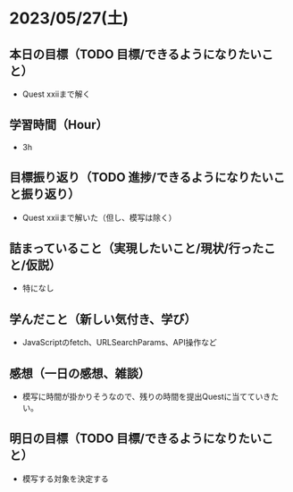 
# 2023/05/27(土)

## 本日の目標（TODO 目標/できるようになりたいこと）

- Quest xxiiまで解く

## 学習時間（Hour）

- 3h

## 目標振り返り（TODO 進捗/できるようになりたいこと振り返り）

- Quest xxiiまで解いた（但し、模写は除く）

## 詰まっていること（実現したいこと/現状/行ったこと/仮説）

- 特になし

## 学んだこと（新しい気付き、学び）

- JavaScriptのfetch、URLSearchParams、API操作など

## 感想（一日の感想、雑談）

- 模写に時間が掛かりそうなので、残りの時間を提出Questに当てていきたい。

## 明日の目標（TODO 目標/できるようになりたいこと）

- 模写する対象を決定する
